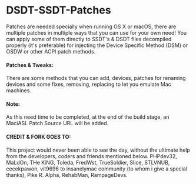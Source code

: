 # DSDT-SSDT-Patches

Patches are needed specially when running OS X or macOS, there are multiple patches in multiple ways that you can use for your own need! You can apply some of them directly to SSDT's & DSDT files decompiled properly (it's preferable) for injecting the Device Specific Method (DSM) or OSDW or other ACPI patch methods.

#### Patches & Tweaks:
There are some methods that you can add, devices, patches for renaming devices and some fixes, removing, replacing to let you emulate Mac machines.

#### Note:
As this need time to be completed, at the end of the build stage, an MaciASL Patch Source URL will be added.

#### CREDIT & FORK GOES TO:
This project would never been able to see the day, without the ultimate help from the developers, coders and friends mentioned below.
PHPdev32, MaLdOn, THe KiNG, Toleda, FredWst, TrueSoldier, Slice, STLVNUB, cecekpawon, vit9696 to insanelymac community (to whom i give  a special thanks), Pike R. Alpha, RehabMan, RampageDevs.
